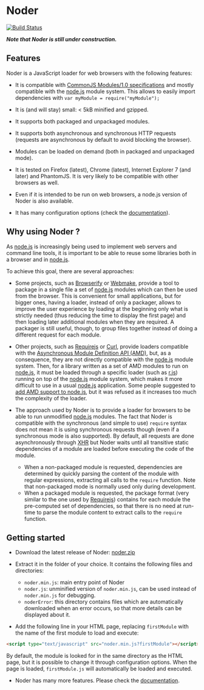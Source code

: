 # Noder

[![Build Status](https://secure.travis-ci.org/ariatemplates/noder.png?branch=master)](https://travis-ci.org/ariatemplates/noder)

***Note that Noder is still under construction.***

## Features

Noder is a JavaScript loader for web browsers with the following features:

* It is compatible with [CommonJS Modules/1.0 specifications](http://www.commonjs.org/specs/modules/1.0/) and mostly compatible with the [node.js](http://nodejs.org) module system.
This allows to easily import dependencies with ``var myModule = require("myModule");``

* It is (and will stay) small: &lt; 5kB minified and gzipped.

* It supports both packaged and unpackaged modules.

* It supports both asynchronous and synchronous HTTP requests (requests are asynchronous by default to avoid blocking the browser).

* Modules can be loaded on demand (both in packaged and unpackaged mode).

* It is tested on Firefox (latest), Chrome (latest), Internet Explorer 7 (and later) and PhantomJS. It is very likely to be compatible with other browsers as well.

* Even if it is intended to be run on web browsers, a node.js version of Noder is also available.

* It has many configuration options (check the [documentation](doc/index.md)).

## Why using Noder ?

As [node.js](http://nodejs.org) is increasingly being used to implement web servers and command line tools,
it is important to be able to reuse some libraries both in a browser and in [node.js](http://nodejs.org).

To achieve this goal, there are several approaches:

* Some projects, such as [Browserify](https://github.com/substack/node-browserify) or [Webmake](https://github.com/medikoo/modules-webmake),
provide a tool to package in a single file a set of [node.js](http://nodejs.org) modules which can then be used from the browser.
This is convenient for small applications, but for bigger ones, having a loader, instead of only a packager, allows to improve the
user experience by loading at the beginning only what is strictly needed (thus reducing the time to display the first page)
and then loading later additional modules when they are required. A packager is still useful, though, to group files together instead of
doing a different request for each module.

* Other projects, such as [Requirejs](http://requirejs.org/) or [Curl](https://github.com/cujojs/curl/wiki), provide loaders compatible with
the [Asynchronous Module Definition API (AMD)](https://github.com/amdjs/amdjs-api/wiki/AMD), but, as a consequence, they are not directly compatible with
the [node.js](http://nodejs.org) module system. Then, for a library written as a set of AMD modules to run on [node.js](http://nodejs.org), it must be loaded through a specific
loader (such as [r.js](https://github.com/jrburke/r.js)) running on top of the [node.js](http://nodejs.org) module system, which makes it more difficult to
use in a usual [node.js](http://nodejs.org) application. Some people suggested to [add AMD support to node.js](https://groups.google.com/forum/?fromgroups=#!msg/nodejs-dev/yK7i56thS4Q/tqvkYp14t5YJ),
but it was refused as it increases too much the complexity of the loader.

* The approach used by Noder is to provide a loader for browsers to be able to run unmodified [node.js](http://nodejs.org) modules. The fact that Noder is compatible with
the synchronous (and simple to use) ``require`` syntax does not mean it is using synchronous requests though (even if a synchronous mode is also supported). By default,
all requests are done asynchronously through [XHR](http://www.w3.org/TR/XMLHttpRequest1/) but Noder waits until all transitive static dependencies of a module are loaded
before executing the code of the module.
	* When a non-packaged module is requested, dependencies are determined by quickly parsing the content of the module with regular expressions, extracting all calls to the
	``require`` function. Note that non-packaged mode is normally used only during development.
	* When a packaged module is requested, the package format (very similar to the one used by [Requirejs](http://requirejs.org/))
	contains for each module the pre-computed set of dependencies, so that there is no need at run-time to parse the module content to extract calls to the ``require`` function.

## Getting started

* Download the latest release of Noder: [noder.zip](https://github.com/ariatemplates/noder/raw/builds/noder-browser.zip)

* Extract it in the folder of your choice. It contains the following files and directories:
	* ``noder.min.js``: main entry point of Noder
	* ``noder.js``: unminified version of ``noder.min.js``, can be used instead of ``noder.min.js`` for debugging.
	* ``noderError``: this directory contains files which are automatically downloaded when an error occurs, so that more details can be displayed about it.

* Add the following line in your HTML page, replacing ``firstModule`` with the name of the first module to load and execute:

```html
<script type="text/javascript" src="noder.min.js?firstModule"></script>
```

By default, the module is looked for in the same directory as the HTML page, but it is possible to change it through configuration options.
When the page is loaded, ``firstModule.js`` will automatically be loaded and executed.

* Noder has many more features. Please check the [documentation](doc/index.md).
